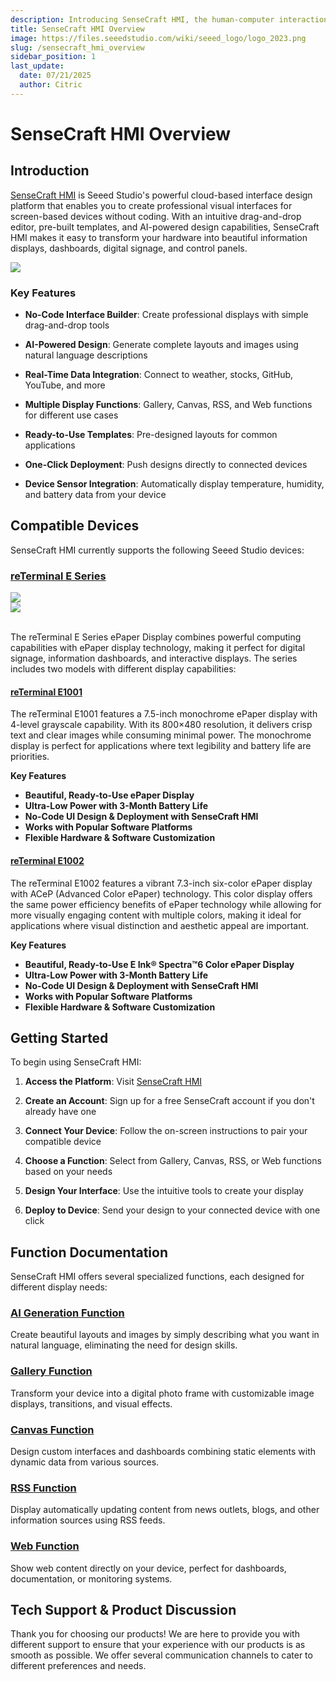 ```yaml
---
description: Introducing SenseCraft HMI, the human-computer interaction page platform built specifically for the reTerminal series.
title: SenseCraft HMI Overview
image: https://files.seeedstudio.com/wiki/seeed_logo/logo_2023.png
slug: /sensecraft_hmi_overview
sidebar_position: 1
last_update:
  date: 07/21/2025
  author: Citric
---
```


# SenseCraft HMI Overview

## Introduction

[SenseCraft HMI](https://sensecraft.seeed.cc/hmi) is Seeed Studio's powerful cloud-based interface design platform that enables you to create professional visual interfaces for screen-based devices without coding. With an intuitive drag-and-drop editor, pre-built templates, and AI-powered design capabilities, SenseCraft HMI makes it easy to transform your hardware into beautiful information displays, dashboards, digital signage, and control panels.

<div style={{textAlign:'center'}}><img src="https://files.seeedstudio.com/wiki/reterminal_e10xx/img/23.png" style={{width:1000, height:'auto'}}/></div>

### Key Features

- **No-Code Interface Builder**: Create professional displays with simple drag-and-drop tools

- **AI-Powered Design**: Generate complete layouts and images using natural language descriptions

- **Real-Time Data Integration**: Connect to weather, stocks, GitHub, YouTube, and more

- **Multiple Display Functions**: Gallery, Canvas, RSS, and Web functions for different use cases

- **Ready-to-Use Templates**: Pre-designed layouts for common applications

- **One-Click Deployment**: Push designs directly to connected devices

- **Device Sensor Integration**: Automatically display temperature, humidity, and battery data from your device


## Compatible Devices

SenseCraft HMI currently supports the following Seeed Studio devices:

### [reTerminal E Series](https://wiki.seeedstudio.com/reterminal_e10xx_main_page/)

<div class="get_one_now_container" style={{textAlign: 'center'}}>
    <div style={{textAlign:'center'}}><img src="https://files.seeedstudio.com/wiki/reterminal_e10xx/img/24.jpg" style={{width:500, height:'auto'}}/></div>
    <div style={{textAlign:'center'}}><img src="https://files.seeedstudio.com/wiki/reterminal_e10xx/img/25.jpg" style={{width:500, height:'auto'}}/></div>
</div><br />

The reTerminal E Series ePaper Display combines powerful computing capabilities with ePaper display technology, making it perfect for digital signage, information dashboards, and interactive displays. The series includes two models with different display capabilities:

#### [reTerminal E1001](https://wiki.seeedstudio.com/getting_started_with_reterminal_e1001/)

The reTerminal E1001 features a 7.5-inch monochrome ePaper display with 4-level grayscale capability. With its 800×480 resolution, it delivers crisp text and clear images while consuming minimal power. The monochrome display is perfect for applications where text legibility and battery life are priorities.

**Key Features**

- **Beautiful, Ready-to-Use ePaper Display**
- **Ultra-Low Power with 3-Month Battery Life**
- **No-Code UI Design & Deployment with SenseCraft HMI**
- **Works with Popular Software Platforms**
- **Flexible Hardware & Software Customization**

#### [reTerminal E1002](https://wiki.seeedstudio.com/getting_started_with_reterminal_e1002/)

The reTerminal E1002 features a vibrant 7.3-inch six-color ePaper display with ACeP (Advanced Color ePaper) technology. This color display offers the same power efficiency benefits of ePaper technology while allowing for more visually engaging content with multiple colors, making it ideal for applications where visual distinction and aesthetic appeal are important.

**Key Features**

- **Beautiful, Ready-to-Use E Ink® Spectra™6 Color ePaper Display**
- **Ultra-Low Power with 3-Month Battery Life**
- **No-Code UI Design & Deployment with SenseCraft HMI**
- **Works with Popular Software Platforms**
- **Flexible Hardware & Software Customization**

## Getting Started

To begin using SenseCraft HMI:

1. **Access the Platform**: Visit [SenseCraft HMI](https://sensecraft.seeed.cc/hmi)

2. **Create an Account**: Sign up for a free SenseCraft account if you don't already have one

3. **Connect Your Device**: Follow the on-screen instructions to pair your compatible device

4. **Choose a Function**: Select from Gallery, Canvas, RSS, or Web functions based on your needs

5. **Design Your Interface**: Use the intuitive tools to create your display

6. **Deploy to Device**: Send your design to your connected device with one click

## Function Documentation

SenseCraft HMI offers several specialized functions, each designed for different display needs:

### [AI Generation Function](https://wiki.seeedstudio.com/sensecraft_hmi_ai_generation/)

Create beautiful layouts and images by simply describing what you want in natural language, eliminating the need for design skills.

### [Gallery Function](https://wiki.seeedstudio.com/sensecraft_hmi_gallery/)

Transform your device into a digital photo frame with customizable image displays, transitions, and visual effects.

### [Canvas Function](https://wiki.seeedstudio.com/sensecraft_hmi_canvas/)

Design custom interfaces and dashboards combining static elements with dynamic data from various sources.

### [RSS Function](https://wiki.seeedstudio.com/sensecraft_hmi_rss/)

Display automatically updating content from news outlets, blogs, and other information sources using RSS feeds.

### [Web Function](https://wiki.seeedstudio.com/sensecraft_hmi_web/)

Show web content directly on your device, perfect for dashboards, documentation, or monitoring systems.

## Tech Support & Product Discussion

Thank you for choosing our products! We are here to provide you with different support to ensure that your experience with our products is as smooth as possible. We offer several communication channels to cater to different preferences and needs.

<div class="table-center">
  <div class="button_tech_support_container">
  <a href="https://forum.seeedstudio.com/" class="button_forum"></a> 
  <a href="https://www.seeedstudio.com/contacts" class="button_email"></a>
  </div>

  <div class="button_tech_support_container">
  <a href="https://discord.gg/eWkprNDMU7" class="button_discord"></a> 
  <a href="https://github.com/Seeed-Studio/wiki-documents/discussions/69" class="button_discussion"></a>
  </div>
</div>

